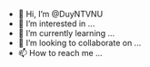 - 👋 Hi, I’m @DuyNTVNU
- 👀 I’m interested in ...
- 🌱 I’m currently learning ...
- 💞️ I’m looking to collaborate on ...
- 📫 How to reach me ...

<!---
DuyNTVNU/DuyNTVNU is a ✨ special ✨ repository because its `README.md` (this file) appears on your GitHub profile.
You can click the Preview link to take a look at your changes.
--->
